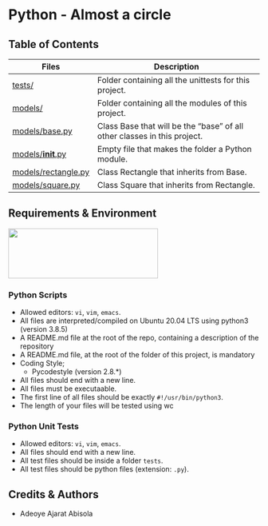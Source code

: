 # Python - Almost a circle

## Table of Contents
| Files | Description |
| --- | --- |
| [tests/](https://github.com/TosinISOGUN/alx-higher_level_programming/tree/main/0x0C-python-almost_a_circle/tests)	| Folder containing all the unittests for this project. |
| [models/](https://github.com/TosinISOGUN/alx-higher_level_programming/tree/main/0x0C-python-almost_a_circle/models)	| Folder containing all the modules of this project. |
| [models/base.py](https://github.com/TosinISOGUN/alx-higher_level_programming/blob/main/0x0C-python-almost_a_circle/models/base.py)	| Class Base that will be the “base” of all other classes in this project. |
| [models/__init__.py](https://github.com/TosinISOGUN/alx-higher_level_programming/blob/main/0x0C-python-almost_a_circle/models/__init__.py)	| Empty file that makes the folder a Python module. |
| [models/rectangle.py](https://github.com/TosinISOGUN/alx-higher_level_programming/blob/main/0x0C-python-almost_a_circle/models/rectangle.py)	| Class Rectangle that inherits from Base. |
| [models/square.py](https://github.com/TosinISOGUN/alx-higher_level_programming/blob/main/0x0C-python-almost_a_circle/models/square.py)	| Class Square that inherits from Rectangle. |


## Requirements & Environment
<img src="https://alx-apply.hbtn.io/brand_alx/share_image_2019.jpg" width="300" height="100" />

### Python Scripts
- Allowed editors: `vi`, `vim`, `emacs`.
- All files are interpreted/compiled on Ubuntu 20.04 LTS using python3 (version 3.8.5)
- A README.md file at the root of the repo, containing a description of the repository
- A README.md file, at the root of the folder of this project, is mandatory
- Coding Style;
  - Pycodestyle (version 2.8.*)
- All files should end with a new line.
- All files must be executaable.
- The first line of all files should be exactly `#!/usr/bin/python3`.
- The length of your files will be tested using wc

### Python Unit Tests
- Allowed editors: `vi`, `vim`, `emacs`.
- All files should end with a new line.
- All test files should be inside a folder `tests`.
- All test files should be python files (extension: `.py`).

## Credits & Authors
- Adeoye Ajarat Abisola
